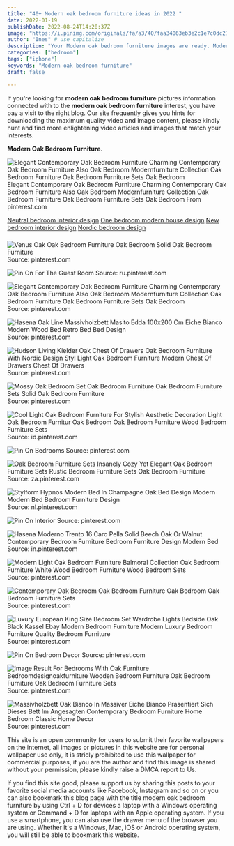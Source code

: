 ```yaml
---
title: "40+ Modern oak bedroom furniture ideas in 2022 "
date: 2022-01-19
publishDate: 2022-08-24T14:20:37Z
image: "https://i.pinimg.com/originals/fa/a3/40/faa34063eb3e2c1e7c0dc27836d03d5c.jpg"
author: "Ines" # use capitalize
description: "Your Modern oak bedroom furniture images are ready. Modern oak bedroom furniture are a topic that is being searched for and liked by netizens now. You can Get the Modern oak bedroom furniture files here. Get all free photos and vectors."
categories: ["bedroom"]
tags: ["iphone"]
keywords: "Modern oak bedroom furniture"
draft: false

---
```


If you're looking for **modern oak bedroom furniture** pictures information connected with to the **modern oak bedroom furniture** interest, you have pay a visit to the right  blog.  Our site frequently  gives you  hints  for downloading  the maximum  quality video and image  content, please kindly hunt and find more enlightening video articles and images  that match your interests.

**Modern Oak Bedroom Furniture**. 

![Elegant Contemporary Oak Bedroom Furniture Charming Contemporary Oak Bedroom Furniture Also Oak Bedroom Modernfurniture Collection Oak Bedroom Furniture Oak Bedroom Furniture Sets Oak Bedroom](https://i.pinimg.com/originals/df/53/dd/df53ddd73054a5e089c6e24f190c3c7c.png "Elegant Contemporary Oak Bedroom Furniture Charming Contemporary Oak Bedroom Furniture Also Oak Bedroom Modernfurniture Collection Oak Bedroom Furniture Oak Bedroom Furniture Sets Oak Bedroom")
Elegant Contemporary Oak Bedroom Furniture Charming Contemporary Oak Bedroom Furniture Also Oak Bedroom Modernfurniture Collection Oak Bedroom Furniture Oak Bedroom Furniture Sets Oak Bedroom From pinterest.com

[Neutral bedroom interior design](/neutral-bedroom-interior-design/)
[One bedroom modern house design](/one-bedroom-modern-house-design/)
[New bedroom interior design](/new-bedroom-interior-design/)
[Nordic bedroom design](/nordic-bedroom-design/)



### 

 


![Venus Oak Oak Bedroom Furniture Oak Bedroom Solid Oak Bedroom Furniture](https://i.pinimg.com/originals/1f/ca/22/1fca22f74a877a3020af13242a3f8a7d.jpg "Venus Oak Oak Bedroom Furniture Oak Bedroom Solid Oak Bedroom Furniture")
Source: pinterest.com

 

![Pin On For The Guest Room](https://i.pinimg.com/originals/fa/30/19/fa3019e31db962f3ff2e82f94366380f.jpg "Pin On For The Guest Room")
Source: ru.pinterest.com

 

![Elegant Contemporary Oak Bedroom Furniture Charming Contemporary Oak Bedroom Furniture Also Oak Bedroom Modernfurniture Collection Oak Bedroom Furniture Oak Bedroom Furniture Sets Oak Bedroom](https://i.pinimg.com/originals/df/53/dd/df53ddd73054a5e089c6e24f190c3c7c.png "Elegant Contemporary Oak Bedroom Furniture Charming Contemporary Oak Bedroom Furniture Also Oak Bedroom Modernfurniture Collection Oak Bedroom Furniture Oak Bedroom Furniture Sets Oak Bedroom")
Source: pinterest.com

 

![Hasena Oak Line Massivholzbett Masito Edda 100x200 Cm Eiche Bianco Modern Wood Bed Retro Bed Bed Design](https://i.pinimg.com/564x/b2/fa/d2/b2fad2adc4f372306b7c8f0089f441f6.jpg "Hasena Oak Line Massivholzbett Masito Edda 100x200 Cm Eiche Bianco Modern Wood Bed Retro Bed Bed Design")
Source: pinterest.com

 

![Hudson Living Kielder Oak Chest Of Drawers Oak Bedroom Furniture With Nordic Design Styl Light Oak Bedroom Furniture Modern Chest Of Drawers Chest Of Drawers](https://i.pinimg.com/736x/d0/d1/a6/d0d1a697766a5149fdcc69d7f498fb8e.jpg "Hudson Living Kielder Oak Chest Of Drawers Oak Bedroom Furniture With Nordic Design Styl Light Oak Bedroom Furniture Modern Chest Of Drawers Chest Of Drawers")
Source: pinterest.com

 

![Mossy Oak Bedroom Set Oak Bedroom Furniture Oak Bedroom Furniture Sets Solid Oak Bedroom Furniture](https://i.pinimg.com/originals/52/73/1b/52731bcfaafe5d0bfcafee34aa1dd80f.jpg "Mossy Oak Bedroom Set Oak Bedroom Furniture Oak Bedroom Furniture Sets Solid Oak Bedroom Furniture")
Source: pinterest.com

 

![Cool Light Oak Bedroom Furniture For Stylish Aesthetic Decoration Light Oak Bedroom Furnitur Oak Bedroom Oak Bedroom Furniture Wood Bedroom Furniture Sets](https://i.pinimg.com/originals/77/2d/47/772d472e3695d866ccaf6b8b26ad9a9b.jpg "Cool Light Oak Bedroom Furniture For Stylish Aesthetic Decoration Light Oak Bedroom Furnitur Oak Bedroom Oak Bedroom Furniture Wood Bedroom Furniture Sets")
Source: id.pinterest.com

 

![Pin On Bedrooms](https://i.pinimg.com/564x/1f/9d/14/1f9d14fc5197d530b41dc55205925980.jpg "Pin On Bedrooms")
Source: pinterest.com

 

![Oak Bedroom Furniture Sets Insanely Cozy Yet Elegant Oak Bedroom Furniture Sets Rustic Bedroom Furniture Sets Oak Bedroom Furniture](https://i.pinimg.com/originals/e7/fa/ff/e7faffe5f83c6bd2ee4bf59979dc1a98.jpg "Oak Bedroom Furniture Sets Insanely Cozy Yet Elegant Oak Bedroom Furniture Sets Rustic Bedroom Furniture Sets Oak Bedroom Furniture")
Source: za.pinterest.com

 

![Stylform Hypnos Modern Bed In Champagne Oak Bed Design Modern Modern Bed Bedroom Furniture Design](https://i.pinimg.com/originals/a5/43/de/a543de3a761a5a11384a5b4dd5792581.jpg "Stylform Hypnos Modern Bed In Champagne Oak Bed Design Modern Modern Bed Bedroom Furniture Design")
Source: nl.pinterest.com

 

![Pin On Interior](https://i.pinimg.com/originals/bc/3a/a0/bc3aa0611ad657f96edf597b50066c63.jpg "Pin On Interior")
Source: pinterest.com

 

![Hasena Moderno Trento 16 Caro Pella Solid Beech Oak Or Walnut Contemporary Bedroom Furniture Bedroom Furniture Design Modern Bed](https://i.pinimg.com/originals/24/df/27/24df27323bcd6189872cc2e65827ff03.png "Hasena Moderno Trento 16 Caro Pella Solid Beech Oak Or Walnut Contemporary Bedroom Furniture Bedroom Furniture Design Modern Bed")
Source: in.pinterest.com

 

![Modern Light Oak Bedroom Furniture Balmoral Collection Oak Bedroom Furniture White Wood Bedroom Furniture Wood Bedroom Sets](https://i.pinimg.com/originals/65/a7/ae/65a7ae99822bcbdfbe681abfcf517040.png "Modern Light Oak Bedroom Furniture Balmoral Collection Oak Bedroom Furniture White Wood Bedroom Furniture Wood Bedroom Sets")
Source: pinterest.com

 

![Contemporary Oak Bedroom Oak Bedroom Furniture Oak Bedroom Oak Bedroom Furniture Sets](https://i.pinimg.com/originals/c2/75/57/c2755790915abac97d10e45d07e2d6e4.jpg "Contemporary Oak Bedroom Oak Bedroom Furniture Oak Bedroom Oak Bedroom Furniture Sets")
Source: pinterest.com

 

![Luxury European King Size Bedroom Set Wardrobe Lights Bedside Oak Black Kassel Ebay Modern Bedroom Furniture Modern Luxury Bedroom Furniture Quality Bedroom Furniture](https://i.pinimg.com/originals/df/24/e6/df24e643e869febfb1c4edc9969975b6.jpg "Luxury European King Size Bedroom Set Wardrobe Lights Bedside Oak Black Kassel Ebay Modern Bedroom Furniture Modern Luxury Bedroom Furniture Quality Bedroom Furniture")
Source: pinterest.com

 

![Pin On Bedroom Decor](https://i.pinimg.com/originals/4f/04/66/4f0466e5a319c3f4b69085f9ed1d73bb.jpg "Pin On Bedroom Decor")
Source: pinterest.com

 

![Image Result For Bedrooms With Oak Furniture Bedroomdesignoakfurniture Wooden Bedroom Furniture Oak Bedroom Furniture Oak Bedroom Furniture Sets](https://i.pinimg.com/736x/cb/c4/b9/cbc4b941796a2d301ae40d523ca73ded.jpg "Image Result For Bedrooms With Oak Furniture Bedroomdesignoakfurniture Wooden Bedroom Furniture Oak Bedroom Furniture Oak Bedroom Furniture Sets")
Source: pinterest.com

 

![Massivholzbett Oak Bianco In Massiver Eiche Bianco Prasentiert Sich Dieses Bett Im Angesagten Contemporary Bedroom Furniture Home Bedroom Classic Home Decor](https://i.pinimg.com/originals/fa/a3/40/faa34063eb3e2c1e7c0dc27836d03d5c.jpg "Massivholzbett Oak Bianco In Massiver Eiche Bianco Prasentiert Sich Dieses Bett Im Angesagten Contemporary Bedroom Furniture Home Bedroom Classic Home Decor")
Source: pinterest.com

 

This site is an open community for users to submit their favorite wallpapers on the internet, all images or pictures in this website are for personal wallpaper use only, it is stricly prohibited to use this wallpaper for commercial purposes, if you are the author and find this image is shared without your permission, please kindly raise a DMCA report to Us.

If you find this site good, please support us by sharing this posts to your favorite social media accounts like Facebook, Instagram and so on or you can also bookmark this blog page with the title modern oak bedroom furniture by using Ctrl + D for devices a laptop with a Windows operating system or Command + D for laptops with an Apple operating system. If you use a smartphone, you can also use the drawer menu of the browser you are using. Whether it's a Windows, Mac, iOS or Android operating system, you will still be able to bookmark this website.

